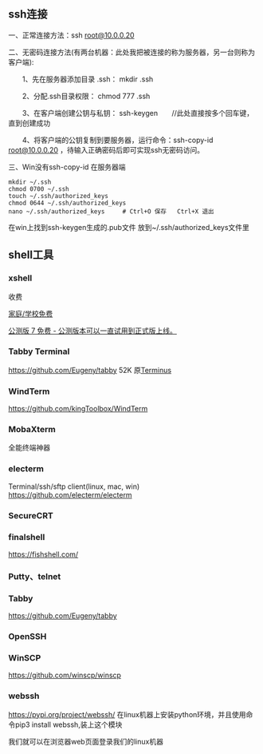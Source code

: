 
## ssh连接
一、正常连接方法：ssh root@10.0.0.20

二、无密码连接方法(有两台机器：此处我把被连接的称为服务器，另一台则称为客户端):

　　1、先在服务器添加目录 .ssh： mkdir  .ssh

　　2、分配.ssh目录权限： chmod 777 .ssh

　　3、在客户端创建公钥与私钥： ssh-keygen　　//此处直接按多个回车键，直到创建成功

　　4、将客户端的公钥复制到要服务器，运行命令：ssh-copy-id root@10.0.0.20 ，待输入正确密码后即可实现ssh无密码访问。

三、Win没有ssh-copy-id
在服务器端
```
mkdir ~/.ssh
chmod 0700 ~/.ssh
touch ~/.ssh/authorized_keys
chmod 0644 ~/.ssh/authorized_keys
nano ~/.ssh/authorized_keys     # Ctrl+O 保存   Ctrl+X 退出
```
在win上找到ssh-keygen生成的.pub文件 放到~/.ssh/authorized_keys文件里

## shell工具
### xshell
收费

[家庭/学校免费](https://www.netsarang.com/zh/free-for-home-school/)

[公测版 7 免费 - 公测版本可以一直试用到正式版上线。](https://www.netsarang.com/zh/version-7-open-beta/)


### Tabby Terminal
https://github.com/Eugeny/tabby 52K
原[Terminus](https://github.com/Eugeny/terminus)

### WindTerm
https://github.com/kingToolbox/WindTerm

### MobaXterm
全能终端神器
### electerm
Terminal/ssh/sftp client(linux, mac, win)
https://github.com/electerm/electerm


### SecureCRT

### finalshell
https://fishshell.com/
### Putty、telnet
### Tabby
https://github.com/Eugeny/tabby

### OpenSSH
### WinSCP
https://github.com/winscp/winscp
### webssh
https://pypi.org/project/webssh/
在linux机器上安装python环境，并且使用命令pip3 install webssh,装上这个模块

我们就可以在浏览器web页面登录我们的linux机器
